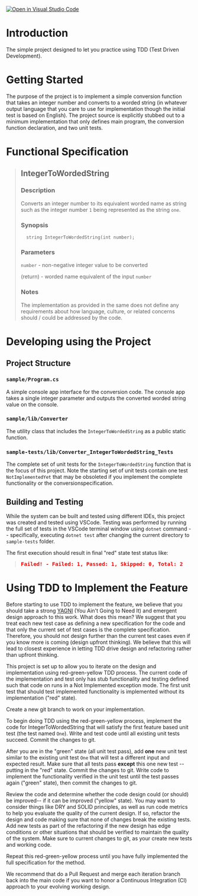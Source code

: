 [![Open in Visual Studio Code](https://classroom.github.com/assets/open-in-vscode-718a45dd9cf7e7f842a935f5ebbe5719a5e09af4491e668f4dbf3b35d5cca122.svg)](https://classroom.github.com/online_ide?assignment_repo_id=11126962&assignment_repo_type=AssignmentRepo)
# Introduction 
The simple project designed to let you practice using TDD (Test Driven Development).

# Getting Started
The purpose of the project is to implement a simple conversion function that takes an integer number and converts to a worded string (in whatever output language that you care to use for implementation though the initial test is based on English). The project source is explicitly stubbed out to a minimum implementation that only defines main program, the conversion function declaration, and two unit tests.

# Functional Specification

>## IntegerToWordedString
>
>### Description
>Converts an integer number to its equivalent worded name as string
>such as the integer number `1` being represented as the string `one`.
>
>### Synopsis
>       string IntegerToWordedString(int number);
>
>### Parameters
>   `number`  -   non-negative integer value to be converted
>
>   (return)  -   worded name equivalent of the input `number`
>
>### Notes
>The implementation as provided in the same does not define any requirements
>about how language, culture, or related concerns should / could be
>addressed by the code.

# Developing using the Project

## Project Structure

### `sample/Program.cs`
A simple console app interface for the conversion code. The console app takes a single integer parameter and outputs the converted worded string value on the console.

### `sample/lib/Converter`
The utility class that includes the `IntegerToWordedString` as a public static function.

### `sample-tests/lib/Converter_IntegerToWordedString_Tests`
The complete set of unit tests for the `IntegerToWordedString` function that is the focus of this project. Note the starting set of unit tests contain one test `NotImplementedYet` that may be obsoleted if you implement the complete functionality or the conversionspecification.

## Building and Testing
While the system can be built and tested using different IDEs, this project was created and tested using VSCode. Testing was performed by running the full set of tests in the VSCode terminal window using `dotnet` command -- specifically, executing `dotnet test` after changing the current directory to `sample-tests` folder.

The first execution should result in final "red" state test status like:

><span style='color:red;font-family:monospace;font-weight: bold'>Failed!  - Failed:     1, Passed:     1, Skipped:     0, Total:     2</span>

# Using TDD to Implement the Feature
Before starting to use TDD to implement the feature, we believe that you should take a strong <a href="https://martinfowler.com/bliki/Yagni.html">YAGNI</a> (You Ain't Going to Need It) and emergent design approach to this work. What does this mean? We suggest that you treat each new test case as defining a new specification for the code and that only the current set of test cases is the complete specification. Therefore, you should not design further than the current test cases even if you know more is coming (design upfront thinking). We believe that this will lead to closest experience in letting TDD drive design and refactoring rather than upfront thinking.

This project is set up to allow you to iterate on the design and implementation using red-green-yellow TDD process. The current code of the implementation and test only has stub functionality and testing defined such that code on runs in a Not Implemented exception mode. The first unit test that should test implemented functionality is implemented without its implementation ("red" state).

Create a new git branch to work on your implementation.

To begin doing TDD using the red-green-yellow process, implement the code for IntegerToWordedString that will satisfy the first feature based unit test (the test named `One`). Write and test code until all existing unit tests succeed. Commit the changes to git.

After you are in the "green" state (all unit test pass), add **one** new unit test similar to the existing unit test `One` that will test a different input and expected result. Make sure that all tests pass **except** this one new test -- putting in the "red" state. Commit the changes to git. Write code to implement the functionality verified in the unit test until the test passes again ("green" state), then commit the changes to git.

Review the code and determine whether the code design could (or should) be improved-- if it can be improved ("yellow" state). You may want to consider things like DRY and SOLID principles, as well as run code metrics to help you evaluate the quality of the current design. If so, refactor the design and code making sure that none of changes break the existing tests. Add new tests as part of the refactoring if the new design has edge conditions or other situations that should be verified to maintain the quality of the system. Make sure to current changes to git, as your create new tests and working code.

Repeat this red-green-yellow process until you have fully implemented the full specification for the method.

We recommend that do a Pull Request and merge each iteration branch back into the main code if you want to honor a Continuous Integration (CI) approach to your evolving working design. 
